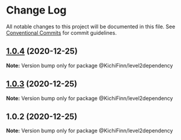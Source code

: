# Change Log

All notable changes to this project will be documented in this file.
See [Conventional Commits](https://conventionalcommits.org) for commit guidelines.

## [1.0.4](https://github.com/KichiFinn/check-lerna-publish/compare/@KichiFinn/level2dependency@1.0.3...@KichiFinn/level2dependency@1.0.4) (2020-12-25)

**Note:** Version bump only for package @KichiFinn/level2dependency





## [1.0.3](https://github.com/KichiFinn/check-lerna-publish/compare/@KichiFinn/level2dependency@1.0.2...@KichiFinn/level2dependency@1.0.3) (2020-12-25)

**Note:** Version bump only for package @KichiFinn/level2dependency





## 1.0.2 (2020-12-25)

**Note:** Version bump only for package @KichiFinn/level2dependency
